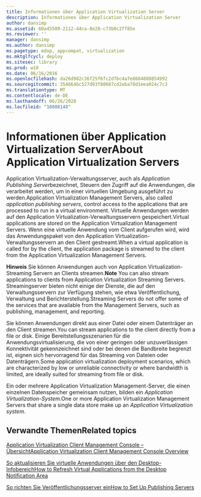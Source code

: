 ```yaml
---
title: Informationen über Application Virtualization Server
description: Informationen über Application Virtualization Server
author: dansimp
ms.assetid: 60a45509-2112-44ca-8e28-c73b0c2ff85e
ms.reviewer: ''
manager: dansimp
ms.author: dansimp
ms.pagetype: mdop, appcompat, virtualization
ms.mktglfcycl: deploy
ms.sitesec: library
ms.prod: w10
ms.date: 06/16/2016
ms.openlocfilehash: da26d982c36f25f6fc2d7bc4a7e8684808854992
ms.sourcegitcommit: 354664bc527d93f80687cd2eba70d1eea024c7c3
ms.translationtype: MT
ms.contentlocale: de-DE
ms.lasthandoff: 06/26/2020
ms.locfileid: "10808148"
---
```

# <span data-ttu-id="174ca-103">Informationen über Application Virtualization Server</span><span class="sxs-lookup"><span data-stu-id="174ca-103">About Application Virtualization Servers</span></span>


<span data-ttu-id="174ca-104">Application Virtualization-Verwaltungsserver, auch als *Application Publishing Server*bezeichnet, Steuern den Zugriff auf die Anwendungen, die verarbeitet werden, um in einer virtuellen Umgebung ausgeführt zu werden.</span><span class="sxs-lookup"><span data-stu-id="174ca-104">Application Virtualization Management Servers, also called *application publishing servers*, control access to the applications that are processed to run in a virtual environment.</span></span> <span data-ttu-id="174ca-105">Virtuelle Anwendungen werden auf den Application Virtualization-Verwaltungsservern gespeichert.</span><span class="sxs-lookup"><span data-stu-id="174ca-105">Virtual applications are stored on the Application Virtualization Management Servers.</span></span> <span data-ttu-id="174ca-106">Wenn eine virtuelle Anwendung vom Client aufgerufen wird, wird das Anwendungspaket von den Application Virtualization-Verwaltungsservern an den Client gestreamt.</span><span class="sxs-lookup"><span data-stu-id="174ca-106">When a virtual application is called for by the client, the application package is streamed to the client from the Application Virtualization Management Servers.</span></span>

<span data-ttu-id="174ca-107">**Hinweis**  Sie können Anwendungen auch von Application Virtualization-Streaming Servern an Clients streamen.</span><span class="sxs-lookup"><span data-stu-id="174ca-107">**Note** You can also stream applications to clients from Application Virtualization Streaming Servers.</span></span> <span data-ttu-id="174ca-108">Streamingserver bieten nicht einige der Dienste, die auf den Verwaltungsservern zur Verfügung stehen, wie etwa Veröffentlichung, Verwaltung und Berichterstellung.</span><span class="sxs-lookup"><span data-stu-id="174ca-108">Streaming Servers do not offer some of the services that are available from the Management Servers, such as publishing, management, and reporting.</span></span>

<span data-ttu-id="174ca-109">Sie können Anwendungen direkt aus einer Datei oder einem Datenträger an den Client streamen.</span><span class="sxs-lookup"><span data-stu-id="174ca-109">You can stream applications to the client directly from a file or disk.</span></span> <span data-ttu-id="174ca-110">Einige Bereitstellungsszenarien für die Anwendungsvirtualisierung, die von einer geringen oder unzuverlässigen Konnektivität gekennzeichnet sind oder bei denen die Bandbreite begrenzt ist, eignen sich hervorragend für das Streaming von Dateien oder Datenträgern.</span><span class="sxs-lookup"><span data-stu-id="174ca-110">Some application virtualization deployment scenarios, which are characterized by low or unreliable connectivity or where bandwidth is limited, are ideally suited for streaming from file or disk.</span></span>

 

<span data-ttu-id="174ca-111">Ein oder mehrere Application Virtualization Management-Server, die einen einzelnen Datenspeicher gemeinsam nutzen, bilden ein *Application Virtualization-System*.</span><span class="sxs-lookup"><span data-stu-id="174ca-111">One or more Application Virtualization Management Servers that share a single data store make up an *Application Virtualization system*.</span></span>

## <span data-ttu-id="174ca-112">Verwandte Themen</span><span class="sxs-lookup"><span data-stu-id="174ca-112">Related topics</span></span>


[<span data-ttu-id="174ca-113">Application Virtualization Client Management Console – Übersicht</span><span class="sxs-lookup"><span data-stu-id="174ca-113">Application Virtualization Client Management Console Overview</span></span>](application-virtualization-client-management-console-overview.md)

[<span data-ttu-id="174ca-114">So aktualisieren Sie virtuelle Anwendungen über den Desktop-Infobereich</span><span class="sxs-lookup"><span data-stu-id="174ca-114">How to Refresh Virtual Applications from the Desktop Notification Area</span></span>](how-to-refresh-virtual-applications-from-the-desktop-notification-area.md)

[<span data-ttu-id="174ca-115">So richten Sie Veröffentlichungsserver ein</span><span class="sxs-lookup"><span data-stu-id="174ca-115">How to Set Up Publishing Servers</span></span>](how-to-set-up-publishing-servers.md)

 

 





